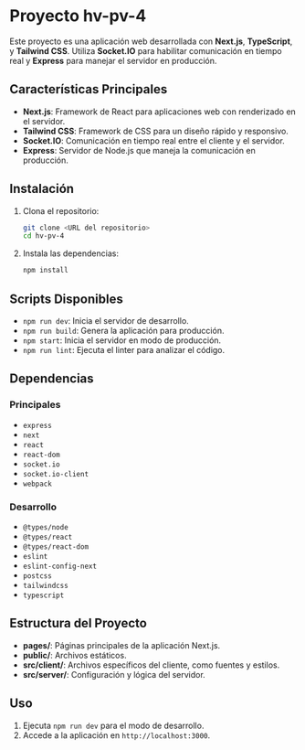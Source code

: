 # Proyecto hv-pv-4

Este proyecto es una aplicación web desarrollada con **Next.js**, **TypeScript**, y **Tailwind CSS**. Utiliza **Socket.IO** para habilitar comunicación en tiempo real y **Express** para manejar el servidor en producción.

## Características Principales

- **Next.js**: Framework de React para aplicaciones web con renderizado en el servidor.
- **Tailwind CSS**: Framework de CSS para un diseño rápido y responsivo.
- **Socket.IO**: Comunicación en tiempo real entre el cliente y el servidor.
- **Express**: Servidor de Node.js que maneja la comunicación en producción.

## Instalación

1. Clona el repositorio:
   ```bash
   git clone <URL del repositorio>
   cd hv-pv-4
   ```

2. Instala las dependencias:
   ```bash
   npm install
   ```

## Scripts Disponibles

- `npm run dev`: Inicia el servidor de desarrollo.
- `npm run build`: Genera la aplicación para producción.
- `npm start`: Inicia el servidor en modo de producción.
- `npm run lint`: Ejecuta el linter para analizar el código.

## Dependencias

### Principales
- `express`
- `next`
- `react`
- `react-dom`
- `socket.io`
- `socket.io-client`
- `webpack`

### Desarrollo
- `@types/node`
- `@types/react`
- `@types/react-dom`
- `eslint`
- `eslint-config-next`
- `postcss`
- `tailwindcss`
- `typescript`

## Estructura del Proyecto

- **pages/**: Páginas principales de la aplicación Next.js.
- **public/**: Archivos estáticos.
- **src/client/**: Archivos específicos del cliente, como fuentes y estilos.
- **src/server/**: Configuración y lógica del servidor.

## Uso

1. Ejecuta `npm run dev` para el modo de desarrollo.
2. Accede a la aplicación en `http://localhost:3000`.